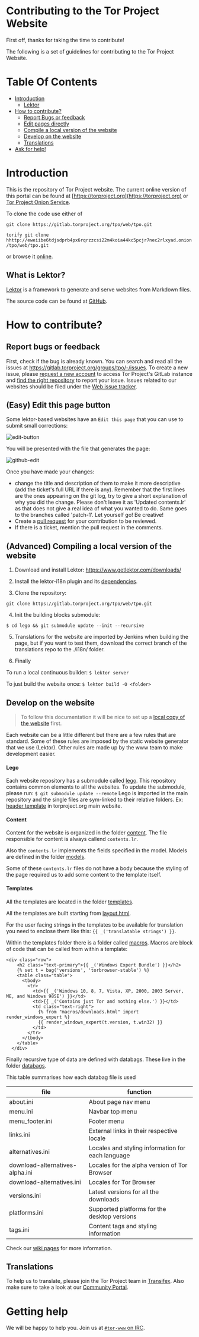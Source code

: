 # Contributing to the Tor Project Website

First off, thanks for taking the time to contribute! 

The following is a set of guidelines for contributing to the Tor Project Website.

# Table Of Contents
 * [Introduction](#introduction)
    * [Lektor](#what-is-lektor) 
 * [How to contribute?](#how-to-contribute)
    * [Report Bugs or feedback](#report-bugs-or-feedback)
    * [Edit pages directly](#easy-edit-this-page-button)
    * [Compile a local version of the website](#advanced-compiling-a-local-version-of-the-website)
    * [Develop on the website](#develop-on-the-website)
    * [Translations](#translations)
 * [Ask for help!](#getting-help)

# Introduction

This is the repository of Tor Project website. The current online version of this portal can be found at [https://torproject.org](https://torproject.org) or [Tor Project Onion Service](http://2gzyxa5ihm7nsggfxnu52rck2vv4rvmdlkiu3zzui5du4xyclen53wid.onion/).

To clone the code use either of

```git clone https://gitlab.torproject.org/tpo/web/tpo.git```

```torify git clone hhttp://eweiibe6tdjsdprb4px6rqrzzcsi22m4koia44kc5pcjr7nec2rlxyad.onion/tpo/web/tpo.git```

or browse it [online](https://gitlab.torproject.org/tpo/web/tpo).

## What is Lektor?

[Lektor](https://www.getlektor.com/) is a framework to generate and serve websites from Markdown files.

The source code can be found at [GitHub](https://github.com/lektor/lektor).


# How to contribute?

## Report bugs or feedback

First, check if the bug is already known. You can search and read all the issues at https://gitlab.torproject.org/groups/tpo/-/issues. To create a new issue, please [request a new account](https://gitlab.onionize.space/) to access Tor Project's GitLab instance and [find the right repository](https://gitlab.torproject.org/tpo) to report your issue. Issues related to our websites should be filed under the [Web issue tracker](https://gitlab.torproject.org/groups/tpo/web/-/issues).

## (Easy) Edit this page button

Some lektor-based websites have an ```Edit this page``` that you can use to submit small corrections:

![edit-button](./assets/static/images/contributing/edit-button.png)

You will be presented with the file that generates the page:

![github-edit](./assets/static/images/contributing/github-edit.png)

Once you have made your changes:

* change the title and description of them to make it more descriptive (add the ticket's full URL if there is any).
  Remember that the first lines are the ones appearing on the git log, try to give a short explanation of why you did the change.
  Please don't leave it as 'Updated contents.lr' as that does not give a real idea of what you wanted to do.
  Same goes to the branches called 'patch-1'. Let yourself go! Be creative!
* Create a [pull request](https://github.com/torproject/tpo/pulls) for your contribution to be reviewed.
* If there is a ticket, mention the pull request in the comments.

## (Advanced) Compiling a local version of the website

1. Download and install Lektor: https://www.getlektor.com/downloads/

2. Install the lektor-i18n plugin and its [dependencies](https://github.com/numericube/lektor-i18n-plugin#prerequisites).

3. Clone the repository:

```git clone https://gitlab.torproject.org/tpo/web/tpo.git```

4. Init the building blocks submodule:

```$ cd lego && git submodule update --init --recursive```

5. Translations for the website are imported by Jenkins when building the page, but if you want to test them, download the correct branch of the translations repo to the ./i18n/ folder.

6. Finally

To run a local continuous builder: ```$ lektor server```

To just build the website once: ```$ lektor build -O <folder>```

## Develop on the website 

> To follow this documentation it will be nice to set up a [local copy of the website](https://gitlab.torproject.org/tpo/web/wiki/-/wikis/Compiling-a-local-version-of-the-website) first.

Each website can be a little different but there are a few rules that are standard. Some of these rules are imposed by the static website generator that we use (Lektor). Other rules are made up by the www team to make development easier.

#### **Lego**

Each website repository has a submodule called [lego](https://gitlab.torproject.org/tpo/web/lego). This repository contains common elements to all the websites. 
To update the submodule, please run: `$ git submodule update --remote`
Lego is imported in the main repository and the single files are sym-linked to their relative folders. Ex: [header template](https://gitlab.torproject.org/tpo/web/tpo/blob/main/templates/header.html) in torproject.org main website.

#### **Content**

Content for the website is organized in the folder [content](https://gitlab.torproject.org/tpo/web/tpo/tree/main/content). The file responsible for content is always callend `contents.lr`.

Also the `contents.lr` implements the fields specified in the model. Models are defined in the folder [models](https://gitlab.torproject.org/tpo/web/tpo/tree/main/models).

Some of these `contents.lr` files do not have a body because the styling of the page required us to add some content to the template itself.

#### **Templates**

All the templates are located in the folder [templates](https://gitlab.torproject.org/tpo/web/tpo/tree/main/templates).

All the templates are built starting from [layout.html](https://gitlab.torproject.org/tpo/web/tpo/tree/main/templates/layout.html). 

For the user facing strings in the templates to be available for translation you need to enclose them like this: `{{ _('translatable strings') }}`.

Within the templates folder there is a folder called [macros](https://gitlab.torproject.org/tpo/web/tpo/tree/main/templates/macros). Macros are block of code that can be called from within a template:
```
<div class="row">
    <h2 class="text-primary">{{ _('Windows Expert Bundle') }}</h2>
    {% set t = bag('versions', 'torbrowser-stable') %}
    <table class="table">
      <tbody>
        <tr>
          <td>{{ _('Windows 10, 8, 7, Vista, XP, 2000, 2003 Server, ME, and Windows 98SE') }}</td>
          <td>{{ _('Contains just Tor and nothing else.') }}</td>
          <td class="text-right">
            {% from "macros/downloads.html" import render_windows_expert %}
            {{ render_windows_expert(t.version, t.win32) }}
          </td>
        </tr>
      </tbody>
    </table>
  </div>
```

Finally recursive type of data are defined with databags.
These live in the folder [databags](https://gitlab.torproject.org/tpo/web/tpo/tree/main/databags).

This table summarises how each databag file is used

| file | function |
| ------ | ------ |
| about.ini | About page nav menu |
| menu.ini | Navbar top menu |
| menu_footer.ini | Footer menu |
| links.ini | External links in their respective locale |
| alternatives.ini | Locales and styling information for each language |
| download-alternatives-alpha.ini | Locales for the alpha version of Tor Browser |
| download-alternatives.ini | Locales for Tor Browser |
| versions.ini | Latest versions for all the downloads |
| platforms.ini | Supported platforms for the desktop versions |
| tags.ini | Content tags and styling information |


Check our [wiki pages](https://gitlab.torproject.org/tpo/web/wiki/-/wikis/How-to-develop-on-the-website) for more information.

## Translations

To help us to translate, please join the Tor Project team in [Transifex](https://www.transifex.com/). Also make sure to take a look at our [Community Portal](https://community.torproject.org/localization/).

# Getting help

We will be happy to help you. Join us at [`#tor-www` on IRC](https://webchat.oftc.net/?channels=tor-www).
